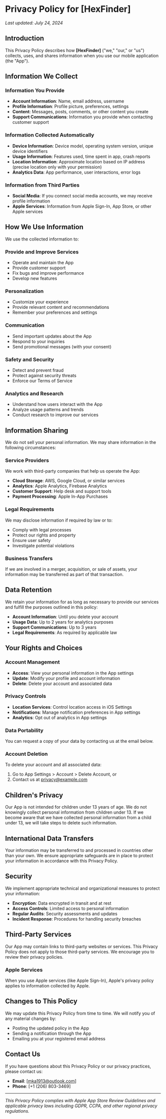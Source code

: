 # Privacy Policy for [HexFinder]

*Last updated: July 24, 2024*

## Introduction

This Privacy Policy describes how **[HexFinder]** ("we," "our," or "us") collects, uses, and shares information when you use our mobile application (the "App").

## Information We Collect

### Information You Provide
- **Account Information**: Name, email address, username
- **Profile Information**: Profile picture, preferences, settings
- **Content**: Messages, posts, comments, or other content you create
- **Support Communications**: Information you provide when contacting customer support

### Information Collected Automatically
- **Device Information**: Device model, operating system version, unique device identifiers
- **Usage Information**: Features used, time spent in app, crash reports
- **Location Information**: Approximate location based on IP address (precise location only with your permission)
- **Analytics Data**: App performance, user interactions, error logs

### Information from Third Parties
- **Social Media**: If you connect social media accounts, we may receive profile information
- **Apple Services**: Information from Apple Sign-In, App Store, or other Apple services

## How We Use Information

We use the collected information to:

### Provide and Improve Services
- Operate and maintain the App
- Provide customer support
- Fix bugs and improve performance
- Develop new features

### Personalization
- Customize your experience
- Provide relevant content and recommendations
- Remember your preferences and settings

### Communication
- Send important updates about the App
- Respond to your inquiries
- Send promotional messages (with your consent)

### Safety and Security
- Detect and prevent fraud
- Protect against security threats
- Enforce our Terms of Service

### Analytics and Research
- Understand how users interact with the App
- Analyze usage patterns and trends
- Conduct research to improve our services

## Information Sharing

We do not sell your personal information. We may share information in the following circumstances:

### Service Providers
We work with third-party companies that help us operate the App:
- **Cloud Storage**: AWS, Google Cloud, or similar services
- **Analytics**: Apple Analytics, Firebase Analytics
- **Customer Support**: Help desk and support tools
- **Payment Processing**: Apple In-App Purchases

### Legal Requirements
We may disclose information if required by law or to:
- Comply with legal processes
- Protect our rights and property
- Ensure user safety
- Investigate potential violations

### Business Transfers
If we are involved in a merger, acquisition, or sale of assets, your information may be transferred as part of that transaction.

## Data Retention

We retain your information for as long as necessary to provide our services and fulfill the purposes outlined in this policy:

- **Account Information**: Until you delete your account
- **Usage Data**: Up to 2 years for analytics purposes
- **Support Communications**: Up to 3 years
- **Legal Requirements**: As required by applicable law

## Your Rights and Choices

### Account Management
- **Access**: View your personal information in the App settings
- **Update**: Modify your profile and account information
- **Delete**: Delete your account and associated data

### Privacy Controls
- **Location Services**: Control location access in iOS Settings
- **Notifications**: Manage notification preferences in App settings
- **Analytics**: Opt out of analytics in App settings

### Data Portability
You can request a copy of your data by contacting us at the email below.

### Account Deletion
To delete your account and all associated data:
1. Go to App Settings > Account > Delete Account, or
2. Contact us at privacy@example.com

## Children's Privacy

Our App is not intended for children under 13 years of age. We do not knowingly collect personal information from children under 13. If we become aware that we have collected personal information from a child under 13, we will take steps to delete such information.

## International Data Transfers

Your information may be transferred to and processed in countries other than your own. We ensure appropriate safeguards are in place to protect your information in accordance with this Privacy Policy.

## Security

We implement appropriate technical and organizational measures to protect your information:
- **Encryption**: Data encrypted in transit and at rest
- **Access Controls**: Limited access to personal information
- **Regular Audits**: Security assessments and updates
- **Incident Response**: Procedures for handling security breaches

## Third-Party Services

Our App may contain links to third-party websites or services. This Privacy Policy does not apply to those third-party services. We encourage you to review their privacy policies.

### Apple Services
When you use Apple services (like Apple Sign-In), Apple's privacy policy applies to information collected by Apple.

## Changes to This Policy

We may update this Privacy Policy from time to time. We will notify you of any material changes by:
- Posting the updated policy in the App
- Sending a notification through the App
- Emailing you at your registered email address

## Contact Us

If you have questions about this Privacy Policy or our privacy practices, please contact us:

- **Email**: [mka1913@outlook.com]
- **Phone**: [+1 (206) 803-3469]

---

*This Privacy Policy complies with Apple App Store Review Guidelines and applicable privacy laws including GDPR, CCPA, and other regional privacy regulations.*
